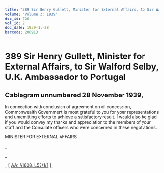 ```yaml
---
title: "389 Sir Henry Gullett, Minister for External Affairs, to Sir Walford Selby, U.K. Ambassador to Portugal"
volume: "Volume 2: 1939"
doc_id: 726
vol_id: 2
doc_date: 1939-11-28
barcode: 206913
---
```


# 389 Sir Henry Gullett, Minister for External Affairs, to Sir Walford Selby, U.K. Ambassador to Portugal

## Cablegram unnumbered 28 November 1939,

In connection with conclusion of agreement on oil concession, Commonwealth Government is most grateful to you for your representations and unremitting efforts to achieve a satisfactory result. I would also be glad if you would convey my thanks and appreciation to the members of your staff and the Consulate officers who were concerned in these negotiations.

MINISTER FOR EXTERNAL AFFAIRS

_

_

_ [ [AA: A1608, L52/1/1](http://www.naa.gov.au/cgi-bin/Search?O=I&Number=206913) ]_
